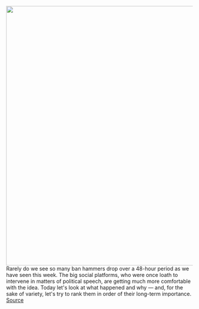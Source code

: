 <img src='https://cdn.vox-cdn.com/thumbor/-y5Cjf9l8EXUag6PP5Y-Ea_ECYM=/0x0:5568x3712/1200x800/filters:focal(2339x1411:3229x2301)/cdn.vox-cdn.com/uploads/chorus_image/image/67004119/1219481214.jpg.0.jpg' width='700px' /><br/>
Rarely do we see so many ban hammers drop over a 48-hour period as we have seen this week. The big social platforms, who were once loath to intervene in matters of political speech, are getting much more comfortable with the idea. Today let's look at what happened and why — and, for the sake of variety, let's try to rank them in order of their long-term importance.
<a href='https://www.theverge.com/interface/2020/7/1/21308297/reddit-facebook-youtube-tiktok-twitch-bans-trump-thedonald-india'> Source <a/>